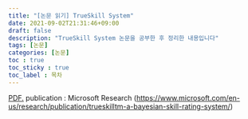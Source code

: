 ```yaml
---
title: "[논문 읽기] TrueSkill System"
date: 2021-09-02T21:31:46+09:00
draft: false
description: "TrueSkill System 논문을 공부한 후 정리한 내용입니다"
tags: [논문]
categories: [논문]
toc : true
toc_sticky : true
toc_label : 목차
---
```



<a href="username.github.io/_post/trueskill.pdf" target="_blank">PDF.</a>
publication : Microsoft Research (https://www.microsoft.com/en-us/research/publication/trueskilltm-a-bayesian-skill-rating-system/)
